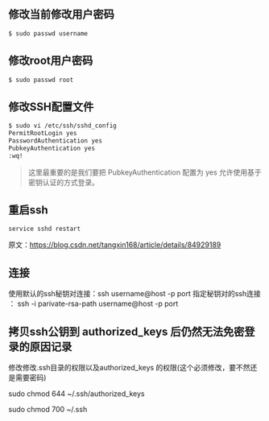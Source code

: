 ## 修改当前修改用户密码
```bash
$ sudo passwd username
```
## 修改root用户密码
```bash
$ sudo passwd root
```
## 修改SSH配置文件

```bash
$ sudo vi /etc/ssh/sshd_config
PermitRootLogin yes
PasswordAuthentication yes 
PubkeyAuthentication yes
:wq!
``` 
>这里最重要的是我们要把 PubkeyAuthentication 配置为 yes 允许使用基于密钥认证的方式登录。

## 重启ssh

    service sshd restart

原文：https://blog.csdn.net/tangxin168/article/details/84929189 

## 连接
使用默认的ssh秘钥对连接：ssh username@host -p port
指定秘钥对的ssh连接 ： ssh -i parivate-rsa-path username@host -p port

## 拷贝ssh公钥到 authorized_keys 后仍然无法免密登录的原因记录
修改修改.ssh目录的权限以及authorized_keys 的权限(这个必须修改，要不然还是需要密码)
 
sudo chmod 644 ~/.ssh/authorized_keys
 
sudo chmod 700 ~/.ssh